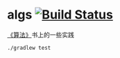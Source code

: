 # algs [![Build Status](https://www.travis-ci.org/ihaohong/algs.svg?branch=master)](https://www.travis-ci.org/ihaohong/algs)
[《算法》](https://book.douban.com/subject/19952400/)书上的一些实践

```shell
./gradlew test
```